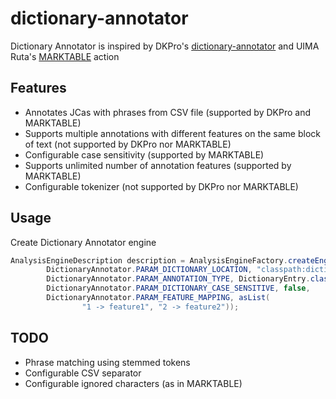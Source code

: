 # dictionary-annotator

Dictionary Annotator is inspired by DKPro's [dictionary-annotator](https://github.com/dkpro/dkpro-core/tree/master/dkpro-core-dictionaryannotator-asl) and UIMA Ruta's [MARKTABLE](https://uima.apache.org/d/ruta-current/tools.ruta.book.html#ugr.tools.ruta.language.actions.marktable) action

## Features

* Annotates JCas with phrases from CSV file (supported by DKPro and MARKTABLE)
* Supports multiple annotations with different features on the same block of text (not supported by DKPro nor MARKTABLE)
* Configurable case sensitivity (supported by MARKTABLE)
* Supports unlimited number of annotation features (supported by MARKTABLE)
* Configurable tokenizer (not supported by DKPro nor MARKTABLE)

## Usage

Create Dictionary Annotator engine

```java
AnalysisEngineDescription description = AnalysisEngineFactory.createEngineDescription(DictionaryAnnotator.class,
        DictionaryAnnotator.PARAM_DICTIONARY_LOCATION, "classpath:dictionary.csv",
        DictionaryAnnotator.PARAM_ANNOTATION_TYPE, DictionaryEntry.class.getName(),
        DictionaryAnnotator.PARAM_DICTIONARY_CASE_SENSITIVE, false,
        DictionaryAnnotator.PARAM_FEATURE_MAPPING, asList(
                "1 -> feature1", "2 -> feature2"));
```

## TODO

* Phrase matching using stemmed tokens
* Configurable CSV separator
* Configurable ignored characters (as in MARKTABLE)
